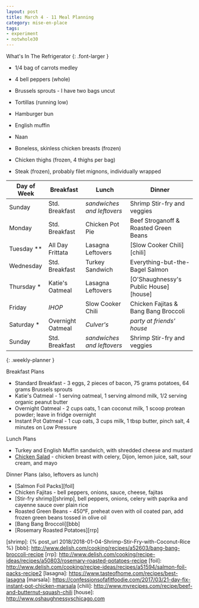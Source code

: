 ```yaml
---
layout: post
title: March 4 - 11 Meal Planning
category: mise-en-place
tags:
- experiment
- notwhole30
---
```



What's In The Refrigerator
{: .font-larger }

- 1/4 bag of carrots medley
- 4 bell peppers (whole)
- Brussels sprouts - I have two bags uncut

- Tortillas (running low)
- Hamburger bun
- English muffin
- Naan

- Boneless, skinless chicken breasts (frozen)
- Chicken thighs (frozen, 4 thighs per bag)
- Steak (frozen), probably filet mignons, individually wrapped

|Day of Week| Breakfast         | Lunch                         | Dinner                      |
|-----------|-------------------|-------------------------------|-----------------------------|
|Sunday     | Std. Breakfast    | _sandwiches and leftovers_    | Shrimp Stir-fry and veggies |
|Monday     | Std. Breakfast    | Chicken Pot Pie               | Beef Stroganoff & Roasted Green Beans |
|Tuesday  **| All Day Frittata  | Lasagna Leftovers             | [Slow Cooker Chili][chili]  |
|Wednesday  | Std. Breakfast    | Turkey Sandwich               | Everything-but-the-Bagel Salmon |
|Thursday  *| Katie's Oatmeal   | Lasagna Leftovers             | [O'Shaughnessy's Public House][house] |
|Friday     | _IHOP_            | Slow Cooker Chili             | Chicken Fajitas & Bang Bang Broccoli |
|Saturday  *| Overnight Oatmeal | _Culver's_                    | _party at friends' house_   |
|Sunday     | Std. Breakfast    | _sandwiches and leftovers_    | Shrimp Stir-fry and veggies |
{: .weekly-planner }

Breakfast Plans

- Standard Breakfast - 3 eggs, 2 pieces of bacon, 75 grams potatoes, 64 grams Brussels sprouts
- Katie's Oatmeal - 1 serving oatmeal, 1 serving almond milk, 1/2 serving organic peanut butter
- Overnight Oatmeal - 2 cups oats, 1 can coconut milk, 1 scoop protean powder; leave in fridge overnight
- Instant Pot Oatmeal - 1 cup oats, 3 cups milk, 1 tbsp butter, pinch salt, 4 minutes on Low Pressure

Lunch Plans

- Turkey and English Muffin sandwich, with shredded cheese and mustard
- [Chicken Salad][chksalad] - chicken breast with celery, Dijon, lemon juice, salt, sour cream, and mayo

Dinner Plans (also, leftovers as lunch)

- [Salmon Foil Packs][foil]
- Chicken Fajitas - bell peppers, onions, sauce, cheese, fajitas
- [Stir-fry shrimp][shrimp], bell peppers, onions, celery with paprika and cayenne sauce over plain rice
- Roasted Green Beans - 450&deg;F, preheat oven with oil coated pan, add frozen green beans tossed in olive oil
- [Bang Bang Broccoli][bbb]
- [Rosemary Roasted Potatoes][rrp]

[chksalad]: <http://www.geniuskitchen.com/recipe/weight-watchers-chicken-salad-162386>
[shrimp]: {% post_url 2018/2018-01-04-Shrimp-Stir-Fry-with-Coconut-Rice %}
[bbb]: <http://www.delish.com/cooking/recipes/a52603/bang-bang-broccoli-recipe>
[rrp]: <http://www.delish.com/cooking/recipe-ideas/recipes/a50803/rosemary-roasted-potatoes-recipe>
[foil]: <http://www.delish.com/cooking/recipe-ideas/recipes/a51594/salmon-foil-packs-recipe2>
[lasagna]: <https://www.tasteofhome.com/recipes/best-lasagna>
[marsala]: <https://confessionsofafitfoodie.com/2017/03/21-day-fix-instant-pot-chicken-marsala>
[chili]: <http://www.myrecipes.com/recipe/beef-and-butternut-squash-chili>
[house]: <http://www.oshaughnessyschicago.com>